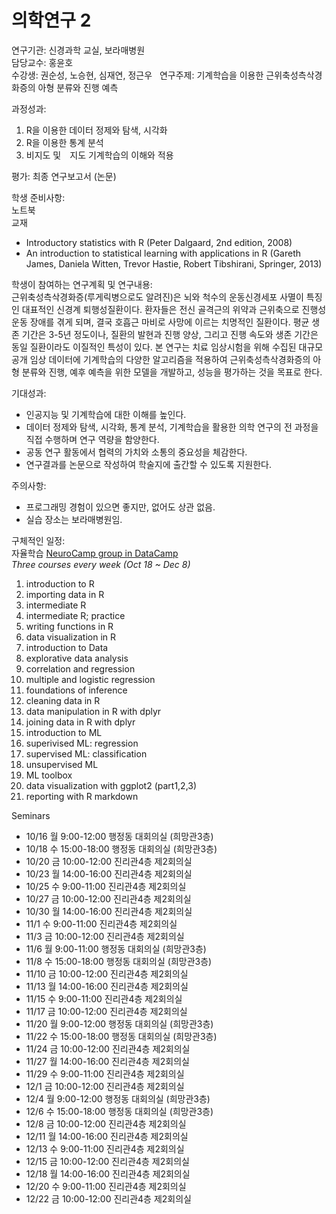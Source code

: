 # 의학연구 2

연구기관: 신경과학 교실, 보라매병원  
담당교수: 홍윤호  
수강생: 권순성, 노승현, 심재연, 정근우   
연구주제: 기계학습을 이용한 근위축성측삭경화증의 아형 분류와 진행 예측  

과정성과:  
1. R을 이용한 데이터 정제와 탐색, 시각화
2. R을 이용한 통계 분석
3. 비지도 및　지도 기계학습의 이해와 적용

평가: 최종 연구보고서 (논문)

학생 준비사항:  
노트북  
교재
- Introductory statistics with R (Peter Dalgaard, 2nd edition, 2008)
- An introduction to statistical learning with applications in R (Gareth James, Daniela Witten, Trevor Hastie, Robert Tibshirani, Springer, 2013)

학생이 참여하는 연구계획 및 연구내용:   
근위축성측삭경화증(루게릭병으로도 알려진)은 뇌와 척수의 운동신경세포 사멸이 특징인 대표적인 신경계 퇴행성질환이다. 환자들은 전신 골격근의 위약과 근위축으로 진행성 운동 장애를 겪게 되며, 결국 호흡근 마비로 사망에 이르는 치명적인 질환이다. 평균 생존 기간은 3-5년 정도이나, 질환의 발현과 진행 양상, 그리고 진행 속도와 생존 기간은 동일 질환이라도 이질적인 특성이 있다. 본 연구는 치료 임상시험을 위해 수집된 대규모 공개 임상 데이터에 기계학습의 다양한 알고리즘을 적용하여 근위축성측삭경화증의 아형 분류와 진행, 예후 예측을 위한 모델을 개발하고, 성능을 평가하는 것을 목표로 한다.   

기대성과:   
- 인공지능 및 기계학습에 대한 이해를 높인다.
- 데이터 정제와 탐색, 시각화, 통계 분석, 기계학습을 활용한 의학 연구의 전 과정을 직접 수행하며 연구 역량을 함양한다.
- 공동 연구 활동에서 협력의 가치와 소통의 중요성을 체감한다.
- 연구결과를 논문으로 작성하여 학술지에 출간할 수 있도록 지원한다.

주의사항:   
- 프로그래밍 경험이 있으면 좋지만, 없어도 상관 없음.
- 실습 장소는 보라매병원임.

구체적인 일정:  
자율학습 [NeuroCamp group in DataCamp]( https://www.datacamp.com/groups/neurocamp/assignments)  
*Three courses every week (Oct 18 ~ Dec 8)*    
1. introduction to R  
2. importing data in R  
3. intermediate R  
4. intermediate R; practice  
5. writing functions in R  
6. data visualization in R  
7. introduction to Data  
8. explorative data analysis  
9. correlation and regression
10. multiple and logistic regression
11. foundations of inference
12. cleaning data in R
13. data manipulation in R with dplyr
14. joining data in R with dplyr
15. introduction to ML
16. superivised ML: regression
17. supervised ML: classification
18. unsupervised ML
19. ML toolbox
20. data visualization with ggplot2 (part1,2,3)
21. reporting with R markdown

Seminars   
- 10/16	월	9:00-12:00	행정동 대회의실 (희망관3층)  
- 10/18	수	15:00-18:00	행정동 대회의실 (희망관3층)  
- 10/20	금	10:00-12:00	진리관4층 제2회의실  
- 10/23	월	14:00-16:00	진리관4층 제2회의실  
- 10/25	수	9:00-11:00	진리관4층 제2회의실  
- 10/27	금	10:00-12:00	진리관4층 제2회의실  
- 10/30	월	14:00-16:00	진리관4층 제2회의실  
- 11/1	수	9:00-11:00	진리관4층 제2회의실  
- 11/3	금	10:00-12:00	진리관4층 제2회의실  
- 11/6	월	9:00-11:00	행정동 대회의실 (희망관3층)  
- 11/8	수	15:00-18:00	행정동 대회의실 (희망관3층)  
- 11/10	금	10:00-12:00	진리관4층 제2회의실  
- 11/13	월	14:00-16:00	진리관4층 제2회의실  
- 11/15	수	9:00-11:00	진리관4층 제2회의실  
- 11/17	금	10:00-12:00	진리관4층 제2회의실  
- 11/20	월	9:00-12:00	행정동 대회의실 (희망관3층)  
- 11/22	수	15:00-18:00	행정동 대회의실 (희망관3층)  
- 11/24	금	10:00-12:00	진리관4층 제2회의실  
- 11/27	월	14:00-16:00	진리관4층 제2회의실  
- 11/29	수	9:00-11:00	진리관4층 제2회의실  
- 12/1	금	10:00-12:00	진리관4층 제2회의실  
- 12/4	월	9:00-12:00	행정동 대회의실 (희망관3층)  
- 12/6	수	15:00-18:00	행정동 대회의실 (희망관3층)  
- 12/8	금	10:00-12:00	진리관4층 제2회의실  
- 12/11	월	14:00-16:00	진리관4층 제2회의실  
- 12/13	수	9:00-11:00	진리관4층 제2회의실  
- 12/15	금	10:00-12:00	진리관4층 제2회의실  
- 12/18	월	14:00-16:00	진리관4층 제2회의실  
- 12/20	수	9:00-11:00	진리관4층 제2회의실  
- 12/22	금	10:00-12:00	진리관4층 제2회의실  

